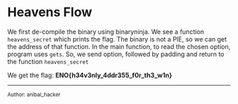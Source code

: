# Heavens Flow

We first de-compile the binary using binaryninja. 
We see a function `heavens_secret` which prints the flag.
The binary is not a PIE, so we can get the address of that function.
In the main function, to read the chosen option, program uses `gets`.
So, we send option, followed by padding and return to the function `heavens_secret`

We get the flag:
**ENO{h34v3nly_4ddr355_f0r_th3_w1n}**

---

<sup>Author: anibal\_hacker</sup>
